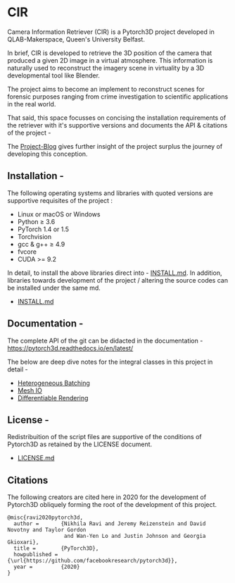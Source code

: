 # CIR 

Camera Information Retriever (CIR) is a Pytorch3D project developed in QLAB-Makerspace, Queen's University Belfast.

In brief, CIR is developed to retrieve the 3D position of the camera that produced a given 2D image in a virtual atmosphere. This information is naturally used to reconstruct the imagery scene in virtuality by a 3D developmental tool like Blender.

The project aims to become an implement to reconstruct scenes for forensic purposes ranging from crime investigation to scientific applications in the real world.  

That said, this space focusses on concising the installation requirements of the retriever with it's supportive versions and documents the API & citations of the project -

The [Project-Blog](Project-Blog) gives further insight of the project surplus the journey of developing this conception.

## Installation -

The following operating systems and libraries with quoted versions are supportive requisites of the project :
 
   * Linux or macOS or Windows
   * Python ≥ 3.6
   * PyTorch 1.4 or 1.5
   * Torchvision 
   * gcc & g++ ≥ 4.9
   * fvcore
   * CUDA >= 9.2 

In detail, to install the above libraries direct into - [INSTALL.md](INSTALL.md). In addition, libraries towards development of the project / altering the source codes can be installed under the same md. 
- [INSTALL.md](INSTALL.md)
  
## Documentation -

The complete API of the git can be didacted in the documentation - https://pytorch3d.readthedocs.io/en/latest/

The below are deep dive notes for the integral classes in this project in detail -

* [Heterogeneous Batching](docs/notes/batching.md)
* [Mesh IO](docs/notes/meshes_io.md)
* [Differentiable Rendering](docs/notes/renderer_getting_started.md)  


## License - 

Redistribuition of the script files are supportive of the conditions of Pytorch3D as retained by the LICENSE document.  
- [LICENSE.md](LICENSE)

## Citations

The following creators are cited here in 2020 for the development of Pytorch3D obliquely forming the root of the development of this project.

```
@misc{ravi2020pytorch3d,
  author =       {Nikhila Ravi and Jeremy Reizenstein and David Novotny and Taylor Gordon
                  and Wan-Yen Lo and Justin Johnson and Georgia Gkioxari},
  title =        {PyTorch3D},
  howpublished = {\url{https://github.com/facebookresearch/pytorch3d}},
  year =         {2020}
}
```
